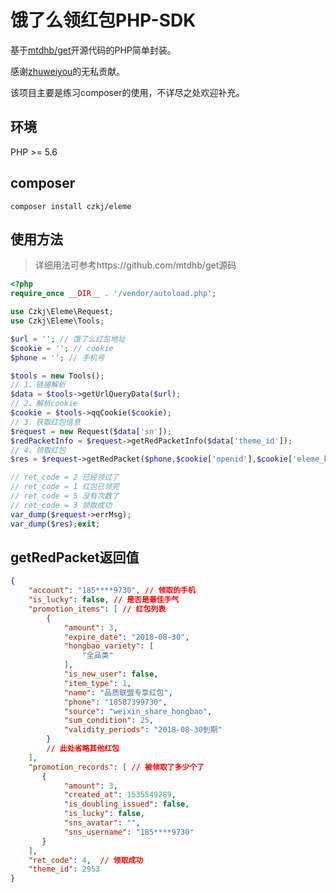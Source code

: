 # 饿了么领红包PHP-SDK

基于[mtdhb/get](https://github.com/mtdhb/get)开源代码的PHP简单封装。

感谢[zhuweiyou](https://github.com/zhuweiyou)的无私贡献。

该项目主要是练习composer的使用，不详尽之处欢迎补充。

## 环境

PHP >= 5.6

## composer

```
composer install czkj/eleme
```

## 使用方法

> 详细用法可参考https://github.com/mtdhb/get源码

~~~php
<?php
require_once __DIR__ . '/vendor/autoload.php';

use Czkj\Eleme\Request;
use Czkj\Eleme\Tools;

$url = ''; // 饿了么红包地址
$cookie = ''; // cookie
$phone = ''; // 手机号

$tools = new Tools();
// 1、链接解析
$data = $tools->getUrlQueryData($url);
// 2、解析cookie
$cookie = $tools->qqCookie($cookie);
// 3、获取红包信息
$request = new Request($data['sn']);
$redPacketInfo = $request->getRedPacketInfo($data['theme_id']);
// 4、领取红包
$res = $request->getRedPacket($phone,$cookie['openid'],$cookie['eleme_key'],$data['platform']);

// ret_code = 2 已经领过了
// ret_code = 1 红包已领完
// ret_code = 5 没有次数了
// ret_code = 3 领取成功
var_dump($request->errMsg);
var_dump($res);exit;
~~~

## getRedPacket返回值

~~~json
{
    "account": "185****9730", // 领取的手机
    "is_lucky": false, // 是否是最佳手气
    "promotion_items": [ // 红包列表
        {
            "amount": 3,
            "expire_date": "2018-08-30",
            "hongbao_variety": [
                "全品类"
            ],
            "is_new_user": false,
            "item_type": 1,
            "name": "品质联盟专享红包",
            "phone": "18587399730",
            "source": "weixin_share_hongbao",
            "sum_condition": 25,
            "validity_periods": "2018-08-30到期"
        }
        // 此处省略其他红包
    ],
    "promotion_records": [ // 被领取了多少个了
       {
            "amount": 3,
            "created_at": 1535549289,
            "is_doubling_issued": false,
            "is_lucky": false,
            "sns_avatar": "",
            "sns_username": "185****9730"
       }
    ],
    "ret_code": 4,  // 领取成功
    "theme_id": 2953
}
~~~
